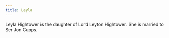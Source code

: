 ```yaml
---
title: Leyla
---
```


Leyla Hightower is the daughter of Lord Leyton Hightower. She is married to Ser Jon Cupps.


